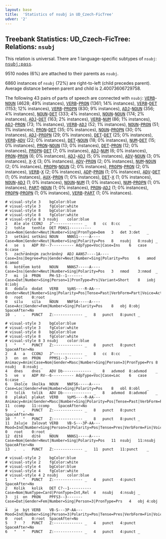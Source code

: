```yaml
---
layout: base
title:  'Statistics of nsubj in UD_Czech-FicTree'
udver: '2'
---
```


## Treebank Statistics: UD_Czech-FicTree: Relations: `nsubj`

This relation is universal.
There are 1 language-specific subtypes of `nsubj`: <tt><a href="cs_fictree-dep-nsubj-pass.html">nsubj:pass</a></tt>.

9510 nodes (6%) are attached to their parents as `nsubj`.

6860 instances of `nsubj` (72%) are right-to-left (child precedes parent).
Average distance between parent and child is 2.40073606729758.

The following 43 pairs of parts of speech are connected with `nsubj`: <tt><a href="cs_fictree-pos-VERB.html">VERB</a></tt>-<tt><a href="cs_fictree-pos-NOUN.html">NOUN</a></tt> (4628; 49% instances), <tt><a href="cs_fictree-pos-VERB.html">VERB</a></tt>-<tt><a href="cs_fictree-pos-PRON.html">PRON</a></tt> (1361; 14% instances), <tt><a href="cs_fictree-pos-VERB.html">VERB</a></tt>-<tt><a href="cs_fictree-pos-DET.html">DET</a></tt> (1153; 12% instances), <tt><a href="cs_fictree-pos-VERB.html">VERB</a></tt>-<tt><a href="cs_fictree-pos-PROPN.html">PROPN</a></tt> (830; 9% instances), <tt><a href="cs_fictree-pos-ADJ.html">ADJ</a></tt>-<tt><a href="cs_fictree-pos-NOUN.html">NOUN</a></tt> (356; 4% instances), <tt><a href="cs_fictree-pos-NOUN.html">NOUN</a></tt>-<tt><a href="cs_fictree-pos-DET.html">DET</a></tt> (333; 4% instances), <tt><a href="cs_fictree-pos-NOUN.html">NOUN</a></tt>-<tt><a href="cs_fictree-pos-NOUN.html">NOUN</a></tt> (174; 2% instances), <tt><a href="cs_fictree-pos-ADJ.html">ADJ</a></tt>-<tt><a href="cs_fictree-pos-DET.html">DET</a></tt> (163; 2% instances), <tt><a href="cs_fictree-pos-VERB.html">VERB</a></tt>-<tt><a href="cs_fictree-pos-NUM.html">NUM</a></tt> (86; 1% instances), <tt><a href="cs_fictree-pos-ADJ.html">ADJ</a></tt>-<tt><a href="cs_fictree-pos-PRON.html">PRON</a></tt> (73; 1% instances), <tt><a href="cs_fictree-pos-VERB.html">VERB</a></tt>-<tt><a href="cs_fictree-pos-ADJ.html">ADJ</a></tt> (52; 1% instances), <tt><a href="cs_fictree-pos-NOUN.html">NOUN</a></tt>-<tt><a href="cs_fictree-pos-PRON.html">PRON</a></tt> (51; 1% instances), <tt><a href="cs_fictree-pos-PRON.html">PRON</a></tt>-<tt><a href="cs_fictree-pos-DET.html">DET</a></tt> (35; 0% instances), <tt><a href="cs_fictree-pos-NOUN.html">NOUN</a></tt>-<tt><a href="cs_fictree-pos-PROPN.html">PROPN</a></tt> (30; 0% instances), <tt><a href="cs_fictree-pos-ADJ.html">ADJ</a></tt>-<tt><a href="cs_fictree-pos-PROPN.html">PROPN</a></tt> (29; 0% instances), <tt><a href="cs_fictree-pos-DET.html">DET</a></tt>-<tt><a href="cs_fictree-pos-DET.html">DET</a></tt> (25; 0% instances), <tt><a href="cs_fictree-pos-VERB.html">VERB</a></tt>-<tt><a href="cs_fictree-pos-ADV.html">ADV</a></tt> (22; 0% instances), <tt><a href="cs_fictree-pos-DET.html">DET</a></tt>-<tt><a href="cs_fictree-pos-NOUN.html">NOUN</a></tt> (18; 0% instances), <tt><a href="cs_fictree-pos-NUM.html">NUM</a></tt>-<tt><a href="cs_fictree-pos-DET.html">DET</a></tt> (15; 0% instances), <tt><a href="cs_fictree-pos-PRON.html">PRON</a></tt>-<tt><a href="cs_fictree-pos-NOUN.html">NOUN</a></tt> (13; 0% instances), <tt><a href="cs_fictree-pos-DET.html">DET</a></tt>-<tt><a href="cs_fictree-pos-PRON.html">PRON</a></tt> (12; 0% instances), <tt><a href="cs_fictree-pos-PROPN.html">PROPN</a></tt>-<tt><a href="cs_fictree-pos-DET.html">DET</a></tt> (7; 0% instances), <tt><a href="cs_fictree-pos-ADJ.html">ADJ</a></tt>-<tt><a href="cs_fictree-pos-NUM.html">NUM</a></tt> (6; 0% instances), <tt><a href="cs_fictree-pos-PRON.html">PRON</a></tt>-<tt><a href="cs_fictree-pos-PRON.html">PRON</a></tt> (6; 0% instances), <tt><a href="cs_fictree-pos-ADJ.html">ADJ</a></tt>-<tt><a href="cs_fictree-pos-ADJ.html">ADJ</a></tt> (5; 0% instances), <tt><a href="cs_fictree-pos-ADV.html">ADV</a></tt>-<tt><a href="cs_fictree-pos-NOUN.html">NOUN</a></tt> (3; 0% instances), <tt><a href="cs_fictree-pos-X.html">X</a></tt>-<tt><a href="cs_fictree-pos-X.html">X</a></tt> (3; 0% instances), <tt><a href="cs_fictree-pos-ADV.html">ADV</a></tt>-<tt><a href="cs_fictree-pos-PRON.html">PRON</a></tt> (2; 0% instances), <tt><a href="cs_fictree-pos-NUM.html">NUM</a></tt>-<tt><a href="cs_fictree-pos-NOUN.html">NOUN</a></tt> (2; 0% instances), <tt><a href="cs_fictree-pos-PROPN.html">PROPN</a></tt>-<tt><a href="cs_fictree-pos-NOUN.html">NOUN</a></tt> (2; 0% instances), <tt><a href="cs_fictree-pos-PROPN.html">PROPN</a></tt>-<tt><a href="cs_fictree-pos-PRON.html">PRON</a></tt> (2; 0% instances), <tt><a href="cs_fictree-pos-VERB.html">VERB</a></tt>-<tt><a href="cs_fictree-pos-X.html">X</a></tt> (2; 0% instances), <tt><a href="cs_fictree-pos-ADP.html">ADP</a></tt>-<tt><a href="cs_fictree-pos-PRON.html">PRON</a></tt> (1; 0% instances), <tt><a href="cs_fictree-pos-ADV.html">ADV</a></tt>-<tt><a href="cs_fictree-pos-DET.html">DET</a></tt> (1; 0% instances), <tt><a href="cs_fictree-pos-AUX.html">AUX</a></tt>-<tt><a href="cs_fictree-pos-PRON.html">PRON</a></tt> (1; 0% instances), <tt><a href="cs_fictree-pos-DET.html">DET</a></tt>-<tt><a href="cs_fictree-pos-X.html">X</a></tt> (1; 0% instances), <tt><a href="cs_fictree-pos-NOUN.html">NOUN</a></tt>-<tt><a href="cs_fictree-pos-ADJ.html">ADJ</a></tt> (1; 0% instances), <tt><a href="cs_fictree-pos-NOUN.html">NOUN</a></tt>-<tt><a href="cs_fictree-pos-NUM.html">NUM</a></tt> (1; 0% instances), <tt><a href="cs_fictree-pos-NUM.html">NUM</a></tt>-<tt><a href="cs_fictree-pos-PROPN.html">PROPN</a></tt> (1; 0% instances), <tt><a href="cs_fictree-pos-PART.html">PART</a></tt>-<tt><a href="cs_fictree-pos-NOUN.html">NOUN</a></tt> (1; 0% instances), <tt><a href="cs_fictree-pos-PRON.html">PRON</a></tt>-<tt><a href="cs_fictree-pos-ADJ.html">ADJ</a></tt> (1; 0% instances), <tt><a href="cs_fictree-pos-PROPN.html">PROPN</a></tt>-<tt><a href="cs_fictree-pos-PROPN.html">PROPN</a></tt> (1; 0% instances), <tt><a href="cs_fictree-pos-VERB.html">VERB</a></tt>-<tt><a href="cs_fictree-pos-PART.html">PART</a></tt> (1; 0% instances).


~~~ conllu
# visual-style 3	bgColor:blue
# visual-style 3	fgColor:white
# visual-style 8	bgColor:blue
# visual-style 8	fgColor:white
# visual-style 8 3 nsubj	color:blue
1	Ale	ale	CCONJ	J^-------------	_	8	cc	8:cc	_
2	tohle	tenhle	DET	PDNS1----------	Case=Nom|Gender=Neut|Number=Sing|PronType=Dem	3	det	3:det	_
3	setkání	setkání	NOUN	NNNS1-----A----	Case=Nom|Gender=Neut|Number=Sing|Polarity=Pos	8	nsubj	8:nsubj	_
4	se	s	ADP	RV--7----------	AdpType=Voc|Case=Ins	6	case	6:case	_
5	zachráněným	zachráněný	ADJ	AANS7----1A----	Case=Ins|Degree=Pos|Gender=Neut|Number=Sing|Polarity=Pos	6	amod	6:amod	_
6	kotětem	kotě	NOUN	NNNS7-----A----	Case=Ins|Gender=Neut|Number=Sing|Polarity=Pos	3	nmod	3:nmod	_
7	mi	já	PRON	PH-S3--1-------	Case=Dat|Number=Sing|Person=1|PronType=Prs|Variant=Short	8	iobj	8:iobj	_
8	dodalo	dodat	VERB	VpNS----R-AA---	Gender=Neut|Number=Sing|Polarity=Pos|Tense=Past|VerbForm=Part|Voice=Act	0	root	0:root	_
9	sílu	síla	NOUN	NNFS4-----A----	Case=Acc|Gender=Fem|Number=Sing|Polarity=Pos	8	obj	8:obj	SpaceAfter=No
10	.	.	PUNCT	Z:-------------	_	8	punct	8:punct	_

~~~


~~~ conllu
# visual-style 3	bgColor:blue
# visual-style 3	fgColor:white
# visual-style 8	bgColor:blue
# visual-style 8	fgColor:white
# visual-style 8 3 nsubj	color:blue
1	"	"	PUNCT	Z:-------------	_	8	punct	8:punct	SpaceAfter=No
2	A	a	CCONJ	J^-------------	_	8	cc	8:cc	_
3	on	on	PRON	PPMS1--3-------	Animacy=Anim|Case=Nom|Gender=Masc|Number=Sing|Person=3|PronType=Prs	8	nsubj	8:nsubj	_
4	dnes	dnes	ADV	Db-------------	_	8	advmod	8:advmod	_
5	ve	v	ADP	RV--6----------	AdpType=Voc|Case=Loc	6	case	6:case	_
6	školce	školka	NOUN	NNFS6-----A----	Case=Loc|Gender=Fem|Number=Sing|Polarity=Pos	8	obl	8:obl	_
7	tolik	tolik	ADV	Db-------------	_	8	advmod	8:advmod	_
8	plakal	plakat	VERB	VpMS----R-AA---	Animacy=Anim|Gender=Masc|Number=Sing|Polarity=Pos|Tense=Past|VerbForm=Part|Voice=Act	11	ccomp	11:ccomp	SpaceAfter=No
9	,	,	PUNCT	Z:-------------	_	8	punct	8:punct	SpaceAfter=No
10	"	"	PUNCT	Z:-------------	_	8	punct	8:punct	_
11	žaluje	žalovat	VERB	VB-S---3P-AA---	Mood=Ind|Number=Sing|Person=3|Polarity=Pos|Tense=Pres|VerbForm=Fin|Voice=Act	0	root	0:root	_
12	dítě	dítě	NOUN	NNNS1-----A----	Case=Nom|Gender=Neut|Number=Sing|Polarity=Pos	11	nsubj	11:nsubj	SpaceAfter=No
13	.	.	PUNCT	Z:-------------	_	11	punct	11:punct	_

~~~


~~~ conllu
# visual-style 2	bgColor:blue
# visual-style 2	fgColor:white
# visual-style 4	bgColor:blue
# visual-style 4	fgColor:white
# visual-style 4 2 nsubj	color:blue
1	"	"	PUNCT	Z:-------------	_	4	punct	4:punct	SpaceAfter=No
2	Kolik	kolik	DET	C?--1----------	Case=Nom|NumType=Card|PronType=Int,Rel	4	nsubj	4:nsubj	_
3	jí	on	PRON	PPFS3--3-------	Case=Dat|Gender=Fem|Number=Sing|Person=3|PronType=Prs	4	obj	4:obj	_
4	je	být	VERB	VB-S---3P-AA---	Mood=Ind|Number=Sing|Person=3|Polarity=Pos|Tense=Pres|VerbForm=Fin|Voice=Act	0	root	0:root	SpaceAfter=No
5	?	?	PUNCT	Z:-------------	_	4	punct	4:punct	SpaceAfter=No
6	"	"	PUNCT	Z:-------------	_	4	punct	4:punct	_

~~~


